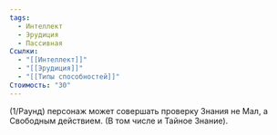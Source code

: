```yaml
---
tags:
  - Интеллект
  - Эрудиция
  - Пассивная
Ссылки:
  - "[[Интеллект]]"
  - "[[Эрудиция]]"
  - "[[Типы способностей]]"
Стоимость: "30"
---
```

(1/Раунд) персонаж может совершать проверку Знания не Мал, а Свободным действием. (В том числе и Тайное Знание).